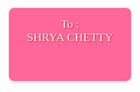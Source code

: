 <!DOCTYPE html>
<html lang="en">
<head>
  <meta charset="UTF-8">
  <meta name="viewport" content="width=device-width, initial-scale=1.0">
  <title>Valentine's Day Surprise</title>
  <style>
    body {
      font-family: 'Georgia', serif;
      background: url('love-writing-hearts-composition.jpg') no-repeat center center fixed;
      background-size: cover;
      text-align: center;
      margin: 0;
      padding: 0;
      position: relative;
      overflow: hidden;
      color: white;
    }
    .heart {
      color: red;
      font-size: 100rem;
      animation: heartbeat 1s infinite;
    }
    @keyframes heartbeat {
      0% { transform: scale(1); }
      50% { transform: scale(1.2); }
      100% { transform: scale(1); }
    }
    h1 {
      font-size: 4rem;
      color: #ff99cc;
      text-shadow: 2px 2px 4px #b30000;
      margin-top: 20px;
    }
    p {
      font-size: 2rem;
      color: #ff99cc;
      text-shadow: 1px 1px 2px #b30000;
      margin: 20px;
    }
    .envelope-container {
      display: flex;
      justify-content: center;
      align-items: center;
      height: 100vh;
    }
    .envelope {
      width: 250px;
      height: 150px;
      background: #ff6699;
      position: relative;
      border-radius: 10px;
      cursor: pointer;
      transition: transform 0.2s;
      box-shadow: 0 4px 6px rgba(0, 0, 0, 0.1);
    }
    .envelope:hover {
      transform: scale(1.1);
    }
    .button {
      background-color: #ff6699;
      color: white;
      padding: 15px 30px;
      text-decoration: none;
      border-radius: 5px;
      cursor: pointer;
      display: inline-block;
      margin-top: 20px;
      font-size: 1.5rem;
      box-shadow: 0 4px 6px rgba(0, 0, 0, 0.1);
    }
    .letter-container {
      padding: 40px;
    }
    .hidden {
      display: none;
    }
    .surprise-gif {
      max-width: 100%;
      height: auto;
      border: 4px solid #ff99cc;
      border-radius: 15px;
      box-shadow: 0 8px 12px rgba(0, 0, 0, 0.2);
    }
    .large-image {
      width: 500px;
      max-width: 80vw;
      height: auto;
    }
    #no-btn {
      position: absolute;
      transition: all 0.2s ease;
    }
    #options {
      position: relative;
    }
    .falling-heart {
      position: absolute;
      width: 40px;
      height: 40px;
      background: url('https://i.imgur.com/kLGNDM4.png') no-repeat center;
      background-size: contain;
      animation: fall 3s infinite;
    }
    @keyframes fall {
      0% { transform: translateY(-100px); opacity: 1; }
      100% { transform: translateY(100vh); opacity: 0; }
    }
    audio {
      margin-top: 20px;
      width: 80%;
      max-width: 500px;
    }
    .dynamic-yes {
      position: absolute;
      background-color: #ff6699;
      color: white;
      padding: 10px 20px;
      border-radius: 5px;
      cursor: pointer;
      font-size: 1rem;
      box-shadow: 0 4px 6px rgba(0, 0, 0, 0.1);
    }
  </style>
</head>
<body>
  <!-- Falling hearts animation -->
  <meta charset="UTF-8">
  <meta name="viewport" content="width=device-width, initial-scale=1.0">
  <title>Romantic Heart Transition</title>
  <style>
    * {
      margin: 0;
      padding: 0;
      box-sizing: border-box;
    }

    body {
      background: linear-gradient(135deg, #ff9a9e, #fad0c4);
      height: 100vh;
      overflow: hidden;
      display: flex;
      align-items: center;
      justify-content: center;
    }

    .heart {
      position: absolute;
      width: 20px;
      height: 20px;
      background-color: red;
      transform: rotate(-45deg);
      animation: float 5s infinite;
    }

    /* Heart shape using pseudo-elements */
    .heart::before,
    .heart::after {
      content: '';
      position: absolute;
      width: 20px;
      height: 20px;
      background-color: red;
      border-radius: 50%;
    }

    .heart::before {
      top: -10px;
      left: 0;
    }

    .heart::after {
      left: 10px;
      top: 0;
    }

    @keyframes float {
      0% {
        transform: translateY(0px) rotate(-45deg);
        opacity: 1;
      }
      50% {
        opacity: 0.7;
      }
      100% {
        transform: translateY(-600px) rotate(-45deg);
        opacity: 0;
      }
    }

    /* Heart Animation Generator */
    @keyframes randomMove {
      0% {
        transform: translateX(0);
      }
      50% {
        transform: translateX(100px);
      }
      100% {
        transform: translateX(0);
      }
    }
  </style>
  <script>
    function createHeart() {
      const heart = document.createElement('div');
      heart.classList.add('heart');
      document.body.appendChild(heart);
      
      const leftPos = Math.random() * 100;
      heart.style.left = leftPos + "vw";
      heart.style.animationDuration = Math.random() * 3 + 3 + "s";

      setTimeout(() => {
        heart.remove();
      }, 5000);
    }

    setInterval(createHeart, 300);
  </script>

  <!-- Music Player on Page 1 -->
  <div id="page1" class="envelope-container">
    <div class="envelope" onclick="playMusicAndOpenLetter()">
      <p style="font-size: 1.5rem; color: white; text-align: center;">To : <br>SHRYA CHETTY</br></p>
    </div>
  </div>

  <audio id="background-music" preload="auto">
    <source src=""D:\Die With A Smile.mp3"" type="audio/mpeg">
    Your browser does not support the audio element.
  </audio>

  <div id="page2" class="letter-container hidden">
    <h1>To the Most Special Girl <span class="heart">❤</span></h1>
    <p>Shrya, my love, words cannot fully express how much you mean to me. Your laughter is the sweetest music to my soul, and your presence fills every moment with warmth and meaning. You are my greatest treasure, my rock, and my inspiration.

As I reflect on this day and what it signifies, I feel incredibly blessed to have you in my life. You have brought so much light, joy, and beauty into my world—more than I could ever have dreamed. Every moment with you feels like a gift, one I know I don't deserve but will cherish always.They say love is something that can't be fully explained—it is something you feel, something that grows over time. And every single day, I feel it for you in ways that words just can’t capture. Though nothing in life is ever certain, I know one thing for sure I will love you as long as I possibly can, And as I ask you this, my heart is filled with hope and the greatest amount of joy:</p>
    <button class="button" onclick="goToPage3()">Next</button>
  </div>

  <div id="page3" class="hidden">
    <h1>Will you be my Valentine?</h1>
    <div id="options">
      <button class="button" onclick="handleYesClick()">Yes</button>
      <button class="button" id="no-btn" onclick="handleNoClick()">No</button>
    </div>
  </div>

  <div id="page4" class="hidden">
    <h1>You said YES! This is from me to you!</h1>
    <img src=""D:\DALL·E 2025-02-04 16.07.36 - A romantic and heartwarming scene featuring two cute bears in a beautiful garden at sunset. The bear on the left, representing the boy, has the name '.webp"
" alt="Romantic Bears Scene">
  </div>

  <script>
    function playMusicAndOpenLetter() {
      const music = document.getElementById('background-music');
      music.play();
      document.getElementById('page1').classList.add('hidden');
      document.getElementById('page2').classList.remove('hidden');
    }

    function goToPage3() {
      document.getElementById('page2').classList.add('hidden');
      document.getElementById('page3').classList.remove('hidden');
    }

    function handleYesClick() {
      document.getElementById('page3').classList.add('hidden');
      document.getElementById('page4').classList.remove('hidden');
    }

    let yesButtonCount = 1;
    const noButton = document.getElementById('no-btn');

    function handleNoClick() {
      for (let i = 0; i < yesButtonCount; i++) {
        const yesButton = document.createElement('button');
        yesButton.innerText = 'Yes';
        yesButton.classList.add('dynamic-yes');
        yesButton.style.left = `${Math.random() * 80}vw`;
        yesButton.style.top = `${Math.random() * 60}vh`;
        yesButton.onclick = handleYesClick;
        document.getElementById('options').appendChild(yesButton);
      }
      yesButtonCount *= 2;
    }
  </script>
</body>
</html>
